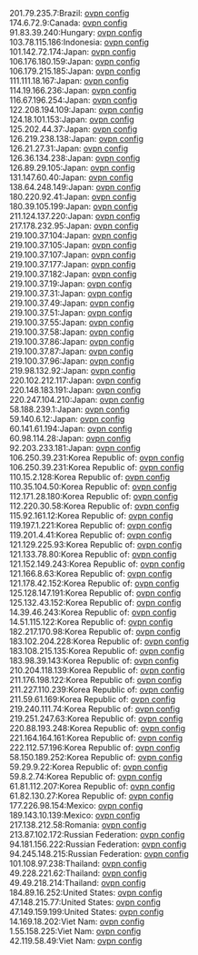 201.79.235.7:Brazil: [ovpn config](vpn/201_79_235_7.ovpn)  
174.6.72.9:Canada: [ovpn config](vpn/174_6_72_9.ovpn)  
91.83.39.240:Hungary: [ovpn config](vpn/91_83_39_240.ovpn)  
103.78.115.186:Indonesia: [ovpn config](vpn/103_78_115_186.ovpn)  
101.142.72.174:Japan: [ovpn config](vpn/101_142_72_174.ovpn)  
106.176.180.159:Japan: [ovpn config](vpn/106_176_180_159.ovpn)  
106.179.215.185:Japan: [ovpn config](vpn/106_179_215_185.ovpn)  
111.111.18.167:Japan: [ovpn config](vpn/111_111_18_167.ovpn)  
114.19.166.236:Japan: [ovpn config](vpn/114_19_166_236.ovpn)  
116.67.196.254:Japan: [ovpn config](vpn/116_67_196_254.ovpn)  
122.208.194.109:Japan: [ovpn config](vpn/122_208_194_109.ovpn)  
124.18.101.153:Japan: [ovpn config](vpn/124_18_101_153.ovpn)  
125.202.44.37:Japan: [ovpn config](vpn/125_202_44_37.ovpn)  
126.219.238.138:Japan: [ovpn config](vpn/126_219_238_138.ovpn)  
126.21.27.31:Japan: [ovpn config](vpn/126_21_27_31.ovpn)  
126.36.134.238:Japan: [ovpn config](vpn/126_36_134_238.ovpn)  
126.89.29.105:Japan: [ovpn config](vpn/126_89_29_105.ovpn)  
131.147.60.40:Japan: [ovpn config](vpn/131_147_60_40.ovpn)  
138.64.248.149:Japan: [ovpn config](vpn/138_64_248_149.ovpn)  
180.220.92.41:Japan: [ovpn config](vpn/180_220_92_41.ovpn)  
180.39.105.199:Japan: [ovpn config](vpn/180_39_105_199.ovpn)  
211.124.137.220:Japan: [ovpn config](vpn/211_124_137_220.ovpn)  
217.178.232.95:Japan: [ovpn config](vpn/217_178_232_95.ovpn)  
219.100.37.104:Japan: [ovpn config](vpn/219_100_37_104.ovpn)  
219.100.37.105:Japan: [ovpn config](vpn/219_100_37_105.ovpn)  
219.100.37.107:Japan: [ovpn config](vpn/219_100_37_107.ovpn)  
219.100.37.177:Japan: [ovpn config](vpn/219_100_37_177.ovpn)  
219.100.37.182:Japan: [ovpn config](vpn/219_100_37_182.ovpn)  
219.100.37.19:Japan: [ovpn config](vpn/219_100_37_19.ovpn)  
219.100.37.31:Japan: [ovpn config](vpn/219_100_37_31.ovpn)  
219.100.37.49:Japan: [ovpn config](vpn/219_100_37_49.ovpn)  
219.100.37.51:Japan: [ovpn config](vpn/219_100_37_51.ovpn)  
219.100.37.55:Japan: [ovpn config](vpn/219_100_37_55.ovpn)  
219.100.37.58:Japan: [ovpn config](vpn/219_100_37_58.ovpn)  
219.100.37.86:Japan: [ovpn config](vpn/219_100_37_86.ovpn)  
219.100.37.87:Japan: [ovpn config](vpn/219_100_37_87.ovpn)  
219.100.37.96:Japan: [ovpn config](vpn/219_100_37_96.ovpn)  
219.98.132.92:Japan: [ovpn config](vpn/219_98_132_92.ovpn)  
220.102.212.117:Japan: [ovpn config](vpn/220_102_212_117.ovpn)  
220.148.183.191:Japan: [ovpn config](vpn/220_148_183_191.ovpn)  
220.247.104.210:Japan: [ovpn config](vpn/220_247_104_210.ovpn)  
58.188.239.1:Japan: [ovpn config](vpn/58_188_239_1.ovpn)  
59.140.6.12:Japan: [ovpn config](vpn/59_140_6_12.ovpn)  
60.141.61.194:Japan: [ovpn config](vpn/60_141_61_194.ovpn)  
60.98.114.28:Japan: [ovpn config](vpn/60_98_114_28.ovpn)  
92.203.233.181:Japan: [ovpn config](vpn/92_203_233_181.ovpn)  
106.250.39.231:Korea Republic of: [ovpn config](vpn/106_250_39_231.ovpn)  
106.250.39.231:Korea Republic of: [ovpn config](vpn/106_250_39_231.ovpn)  
110.15.2.128:Korea Republic of: [ovpn config](vpn/110_15_2_128.ovpn)  
110.35.104.50:Korea Republic of: [ovpn config](vpn/110_35_104_50.ovpn)  
112.171.28.180:Korea Republic of: [ovpn config](vpn/112_171_28_180.ovpn)  
112.220.30.58:Korea Republic of: [ovpn config](vpn/112_220_30_58.ovpn)  
115.92.161.12:Korea Republic of: [ovpn config](vpn/115_92_161_12.ovpn)  
119.197.1.221:Korea Republic of: [ovpn config](vpn/119_197_1_221.ovpn)  
119.201.4.41:Korea Republic of: [ovpn config](vpn/119_201_4_41.ovpn)  
121.129.225.93:Korea Republic of: [ovpn config](vpn/121_129_225_93.ovpn)  
121.133.78.80:Korea Republic of: [ovpn config](vpn/121_133_78_80.ovpn)  
121.152.149.243:Korea Republic of: [ovpn config](vpn/121_152_149_243.ovpn)  
121.166.8.63:Korea Republic of: [ovpn config](vpn/121_166_8_63.ovpn)  
121.178.42.152:Korea Republic of: [ovpn config](vpn/121_178_42_152.ovpn)  
125.128.147.191:Korea Republic of: [ovpn config](vpn/125_128_147_191.ovpn)  
125.132.43.152:Korea Republic of: [ovpn config](vpn/125_132_43_152.ovpn)  
14.39.46.243:Korea Republic of: [ovpn config](vpn/14_39_46_243.ovpn)  
14.51.115.122:Korea Republic of: [ovpn config](vpn/14_51_115_122.ovpn)  
182.217.170.98:Korea Republic of: [ovpn config](vpn/182_217_170_98.ovpn)  
183.102.204.228:Korea Republic of: [ovpn config](vpn/183_102_204_228.ovpn)  
183.108.215.135:Korea Republic of: [ovpn config](vpn/183_108_215_135.ovpn)  
183.98.39.143:Korea Republic of: [ovpn config](vpn/183_98_39_143.ovpn)  
210.204.118.139:Korea Republic of: [ovpn config](vpn/210_204_118_139.ovpn)  
211.176.198.122:Korea Republic of: [ovpn config](vpn/211_176_198_122.ovpn)  
211.227.110.239:Korea Republic of: [ovpn config](vpn/211_227_110_239.ovpn)  
211.59.61.169:Korea Republic of: [ovpn config](vpn/211_59_61_169.ovpn)  
219.240.111.74:Korea Republic of: [ovpn config](vpn/219_240_111_74.ovpn)  
219.251.247.63:Korea Republic of: [ovpn config](vpn/219_251_247_63.ovpn)  
220.88.193.248:Korea Republic of: [ovpn config](vpn/220_88_193_248.ovpn)  
221.164.164.161:Korea Republic of: [ovpn config](vpn/221_164_164_161.ovpn)  
222.112.57.196:Korea Republic of: [ovpn config](vpn/222_112_57_196.ovpn)  
58.150.189.252:Korea Republic of: [ovpn config](vpn/58_150_189_252.ovpn)  
59.29.9.22:Korea Republic of: [ovpn config](vpn/59_29_9_22.ovpn)  
59.8.2.74:Korea Republic of: [ovpn config](vpn/59_8_2_74.ovpn)  
61.81.112.207:Korea Republic of: [ovpn config](vpn/61_81_112_207.ovpn)  
61.82.130.27:Korea Republic of: [ovpn config](vpn/61_82_130_27.ovpn)  
177.226.98.154:Mexico: [ovpn config](vpn/177_226_98_154.ovpn)  
189.143.10.139:Mexico: [ovpn config](vpn/189_143_10_139.ovpn)  
217.138.212.58:Romania: [ovpn config](vpn/217_138_212_58.ovpn)  
213.87.102.172:Russian Federation: [ovpn config](vpn/213_87_102_172.ovpn)  
94.181.156.222:Russian Federation: [ovpn config](vpn/94_181_156_222.ovpn)  
94.245.148.215:Russian Federation: [ovpn config](vpn/94_245_148_215.ovpn)  
101.108.97.238:Thailand: [ovpn config](vpn/101_108_97_238.ovpn)  
49.228.221.62:Thailand: [ovpn config](vpn/49_228_221_62.ovpn)  
49.49.218.214:Thailand: [ovpn config](vpn/49_49_218_214.ovpn)  
184.89.16.252:United States: [ovpn config](vpn/184_89_16_252.ovpn)  
47.148.215.77:United States: [ovpn config](vpn/47_148_215_77.ovpn)  
47.149.159.199:United States: [ovpn config](vpn/47_149_159_199.ovpn)  
14.169.18.202:Viet Nam: [ovpn config](vpn/14_169_18_202.ovpn)  
1.55.158.225:Viet Nam: [ovpn config](vpn/1_55_158_225.ovpn)  
42.119.58.49:Viet Nam: [ovpn config](vpn/42_119_58_49.ovpn)  
